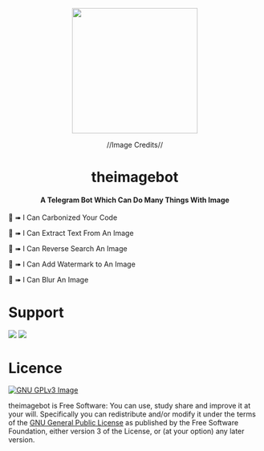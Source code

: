 <p align="center"><a href="https://telegram.org/"><img src=https://telegra.ph/file/3e216de94b054be8569cc.png" width="250"></a></p> 

<p align="center"><aherf="https://cdn.dribbble.com/users/21546/screenshots/3998998/42_astrobot.png">//Image Credits//<a></p>

<h1 align="center">theimagebot</h1>

<h4 align="center">A Telegram Bot Which Can Do Many Things With Image</h4>

<p>💫 ➠ I Can Carbonized Your Code </p>
<p>💫 ➠ I Can Extract Text From An Image</p>
<p>💫 ➠ I Can Reverse Search An Image</p>
<p>💫 ➠ I Can Add Watermark to An Image</p>
<p>💫 ➠ I Can Blur An Image</p>

# Support

<a href="https://t.me/theostrich"><img src="https://img.shields.io/badge/Join-Telegram%20Channel-red.svg?logo=Telegram"></a>
<a href="https://t.me/ostrichdiscussion"><img src="https://img.shields.io/badge/Join-Telegram%20Group-blue.svg?logo=telegram"></a>

# Licence
[![GNU GPLv3 Image](https://www.gnu.org/graphics/gplv3-127x51.png)](http://www.gnu.org/licenses/gpl-3.0.en.html)  

theimagebot is Free Software: You can use, study share and improve it at your
will. Specifically you can redistribute and/or modify it under the terms of the
[GNU General Public License](https://www.gnu.org/licenses/gpl.html) as
published by the Free Software Foundation, either version 3 of the License, or
(at your option) any later version. 
